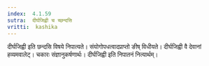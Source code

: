 ```yaml
---
index:  4.1.59
sutra:  दीर्घजिह्वी च च्छन्दसि
vritti:  kashika 
---
```


दीर्घजिह्वी इति छन्दसि विषये निपात्यते। संयोगोपधत्वादप्राप्तो ङीष् विधीयते। दीर्घजिह्वी वै देवानां हव्यमवालेट्। चकारः संज्ञानुकर्षणार्थः। दीर्घजिह्वी इति निपातनं नित्यार्थम्।

